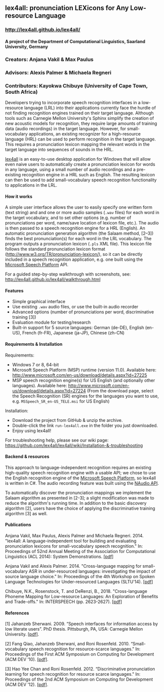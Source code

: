 ## lex4all: pronunciation LEXicons for Any Low-resource Language
### http://lex4all.github.io/lex4all/

#### A project of the Department of Computational Linguistics, Saarland University, Germany

### Creators: Anjana Vakil & Max Paulus
### Advisors: Alexis Palmer & Michaela Regneri
### Contributors: Kayokwa Chibuye (University of Cape Town, South Africa)



Developers trying to incorporate speech recognition interfaces in a low-resource language (LRL) into their applications currently face the hurdle of not finding recognition engines trained on their target language. Although tools such as Carnegie Mellon University's Sphinx simplify the creation of new acoustic models for recognition, they require large amounts of training data (audio recordings) in the target language. However, for small-vocabulary applications, an existing recognizer for a high-resource language (HRL) can be used to perform recognition in the target language. This requires a pronunciation lexicon mapping the relevant words in the target language into sequences of sounds in the HRL.

[lex4all](https://github.com/lex4all/lex4all) is an easy-to-use desktop application for Windows that will allow even naive users to automatically create a pronunciation lexicon for words in any language, using a small number of audio recordings and a pre-existing recognition engine in a HRL such as English. The resulting lexicon can then be used to add small-vocabulary speech recognition functionality to applications in the LRL.

#### How it works

A simple user interface allows the user to easily specify one written form (text string) and and one or more audio samples (`.wav` files) for each word in the target vocabulary, and to set other options (e.g. number of pronunciations per word, name/save location of lexicon file, etc.). The audio is then passed to a speech recognition engine for a HRL (English). An automatic pronunciation generation algorithm (the Salaam method, [2–3]) finds the best pronunciation(s) for each word in the LRL vocabulary. The program outputs a pronunciation lexicon (`.pls` XML file). This lexicon file follows the standard pronunciation lexicon format (http://www.w3.org/TR/pronunciation-lexicon/), so it can be directly included in a speech recognition application, e.g. one built using the [Microsoft Speech Platform](http://msdn.microsoft.com/en-us/library/hh361572) API.

For a guided step-by-step walkthrough with screenshots, see:
http://lex4all.github.io/lex4all/walkthrough.html


#### Features

* Simple graphical interface
* Use existing `.wav` audio files, or use the built-in audio recorder
* Advanced options (number of pronunciations per word, discriminative training [3])
* Evaluation module for testing/research
* Built-in support for 5 source languages: German (de-DE), English (en-US), French (fr-FR), Japanese (ja-JP), Chinese (zh-CN)


#### Requirements & Installation

Requirements:
- Windows 7 or 8, 64-bit
- Microsoft Speech Platform (MSP) runtime (version 11.0). Available here: http://www.microsoft.com/en-us/download/details.aspx?id=27225
- MSP speech recognition engine(s) for US English (and optionally other languages). Available here:
http://www.microsoft.com/en-us/download/details.aspx?id=27224
(From the download page, select the Speech Recognition (SR) engines for the languages you want to use, e.g.  `MSSpeech_SR_en-US_TELE.msi` for US English)

Installation:
- Download the project from GitHub & unzip the archive.
- Double-click the link `run-lex4all.exe` in the folder you just downloaded.
- Enjoy using lex4all!

For troubleshooting help, please see our wiki page:
https://github.com/lex4all/lex4all/wiki/Installation-&-troubleshooting


#### Backend & resources

This approach to language-independent recognition requires an existing high-quality speech recognition engine with a usable API; we chose to use the English recognition engine of the [Microsoft Speech Platform](http://msdn.microsoft.com/en-us/library/hh361572), so lex4all is written in C#. The audio recording feature was built using the [NAudio API](http://naudio.codeplex.com/).

To automatically discover the pronunciation mappings we implement the Salaam algorithm as presented in [2-3]; a slight modification was made to reduce the algorithm's running time. In addition to the basic discovery algorithm [2], users have the choice of applying the discriminative training algorithm [3] as well. 

#### Publications 

Anjana Vakil, Max Paulus, Alexis Palmer and Michaela Regneri. 2014. "lex4all: A language-independent tool for building and evaluating pronunciation lexicons for small-vocabulary speech recognition." In: Proceedings of 52nd Annual Meeting of the Association for Computational Linguistics (ACL 2014): System Demonstrations. [\[pdf\]](http://www.anthology.aclweb.org/P/P14/P14-5.pdf#page=121)

Anjana Vakil and Alexis Palmer. 2014. "Cross-language mapping for small-vocabulary ASR in under-resourced languages: investigating the impact of source language choice." In: Proceedings of the 4th Workshop on Spoken Language Technologies for Under-resourced Languages (SLTU'14). [\[pdf\]](http://www.coli.uni-saarland.de/~apalmer/docs/vakil_crosslg_sltu2014.pdf)

Chibuye, N.K., Rosenstock, T. and DeRenzi, B., 2018. "Cross-language Phoneme Mapping for Low-resource Languages: An Exploration of Benefits and Trade-offs." In: INTERSPEECH (pp. 2623-2627). [\[pdf\]](https://www.isca-speech.org/archive/Interspeech_2018/pdfs/2454.pdf)

#### References

[1] Jahanzeb Sherwani. 2009. “Speech interfaces for information access by low literate users”. PhD thesis. Pittsburgh, PA, USA: Carnegie Mellon University. [\[pdf\]](http://reports-archive.adm.cs.cmu.edu/anon/anon/home/ftp/usr/ftp/2009/CMU-CS-09-131.pdf).

[2] Fang Qiao, Jahanzeb Sherwani, and Roni Rosenfeld. 2010. “Small-vocabulary speech recognition for resource-scarce languages." In: Proceedings of the First ACM Symposium on Computing for Development (ACM DEV ’10). [\[pdf\]](http://www.cs.cmu.edu/~roni/papers/salaam-DEV2010.pdf).

[3] Hao Yee Chan and Roni Rosenfeld. 2012. “Discriminative pronunciation learning for speech recognition for resource scarce languages." In: Proceedings of the 2nd ACM Symposium on Computing for Development (ACM DEV ’12). [\[pdf\]](http://www.cs.cmu.edu/~roni/papers/salaam-DEV2012.pdf).





